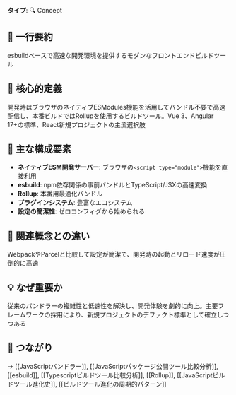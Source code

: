 **タイプ**: 🔍 Concept

## 📝 一行要約
esbuildベースで高速な開発環境を提供するモダンなフロントエンドビルドツール

## 🎯 核心的定義
開発時はブラウザのネイティブESModules機能を活用してバンドル不要で高速配信し、本番ビルドではRollupを使用するビルドツール。Vue 3、Angular 17+の標準、React新規プロジェクトの主流選択肢

## 🌟 主な構成要素
- **ネイティブESM開発サーバー**: ブラウザの`<script type="module">`機能を直接利用
- **esbuild**: npm依存関係の事前バンドルとTypeScript/JSXの高速変換
- **Rollup**: 本番用最適化バンドル
- **プラグインシステム**: 豊富なエコシステム
- **設定の簡潔性**: ゼロコンフィグから始められる

## 🔄 関連概念との違い
WebpackやParcelと比較して設定が簡潔で、開発時の起動とリロード速度が圧倒的に高速

## 💡 なぜ重要か
従来のバンドラーの複雑性と低速性を解決し、開発体験を劇的に向上。主要フレームワークの採用により、新規プロジェクトのデファクト標準として確立しつつある

## 🔗 つながり
→ [[JavaScriptバンドラー]], [[JavaScriptパッケージ公開ツール比較分析]], [[esbuild]], [[Typescriptビルドツール比較分析]], [[Rollup]], [[JavaScriptビルドツール進化史]], [[ビルドツール進化の周期的パターン]]